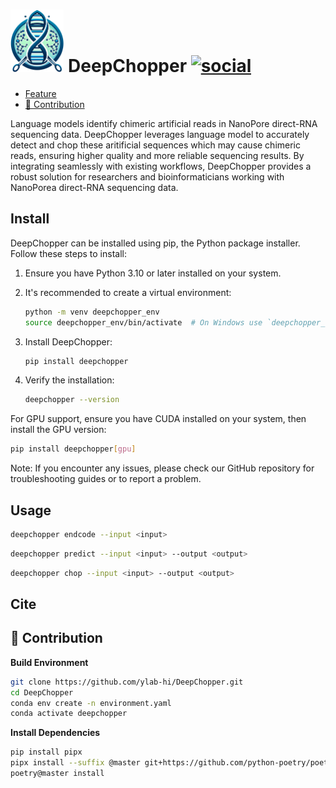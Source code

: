 # <img src="./documentation/logo.webp" alt="logo" height=100> **DeepChopper** [![social](https://img.shields.io/github/stars/ylab-hi/DeepChopper?style=social)](https://github.com/ylab-hi/DeepChopper/stargazers)

<!--toc:start-->

- [Feature](#feature)
- [🤜 Contribution](#%F0%9F%A4%9C-contribution)

<!--toc:end-->

Language models identify chimeric artificial reads in NanoPore direct-RNA sequencing data.
DeepChopper leverages language model to accurately detect and chop these aritificial sequences which may cause chimeric reads, ensuring higher quality and more reliable sequencing results.
By integrating seamlessly with existing workflows, DeepChopper provides a robust solution for researchers and bioinformaticians working with NanoPorea direct-RNA sequencing data.

## Install

DeepChopper can be installed using pip, the Python package installer. Follow these steps to install:

1. Ensure you have Python 3.10 or later installed on your system.

2. It's recommended to create a virtual environment:

   ```bash
   python -m venv deepchopper_env
   source deepchopper_env/bin/activate  # On Windows use `deepchopper_env\Scripts\activate`
   ```

3. Install DeepChopper:

   ```bash
   pip install deepchopper
   ```

4. Verify the installation:

   ```bash
   deepchopper --version
   ```

For GPU support, ensure you have CUDA installed on your system, then install the GPU version:

```bash
pip install deepchopper[gpu]
```

Note: If you encounter any issues,
please check our GitHub repository for troubleshooting guides or to report a problem.

## Usage

```bash
deepchopper endcode --input <input>
```

```bash
deepchopper predict --input <input> --output <output>
```

```bash
deepchopper chop --input <input> --output <output>
```

## Cite

## 🤜 Contribution

**Build Environment**

```bash
git clone https://github.com/ylab-hi/DeepChopper.git
cd DeepChopper
conda env create -n environment.yaml
conda activate deepchopper
```

**Install Dependencies**

```bash
pip install pipx
pipx install --suffix @master git+https://github.com/python-poetry/poetry.git@master
poetry@master install
```
